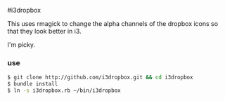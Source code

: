 #i3dropbox

This uses rmagick to change the alpha channels of the dropbox icons so that they look better in i3.


I'm picky.




### use

```bash
$ git clone http://github.com/i3dropbox.git && cd i3dropbox
$ bundle install
$ ln -s i3dropbox.rb ~/bin/i3dropbox 
```
